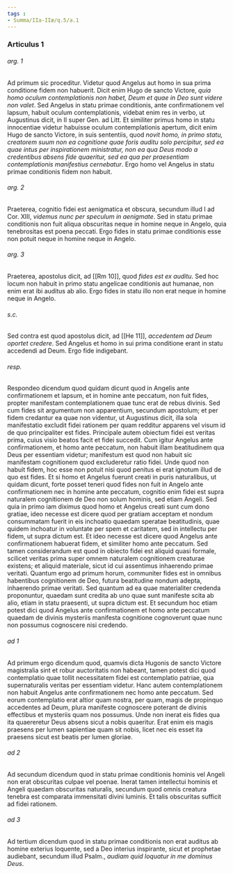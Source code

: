 ```yaml
---
tags : 
- Summa/IIa-IIæ/q.5/a.1
---
```


### Articulus 1

###### arg. 1
Ad primum sic proceditur. Videtur quod Angelus aut homo in sua prima conditione fidem non habuerit. Dicit enim Hugo de sancto Victore, *quia homo oculum contemplationis non habet, Deum et quae in Deo sunt videre non valet*. Sed Angelus in statu primae conditionis, ante confirmationem vel lapsum, habuit oculum contemplationis, videbat enim res in verbo, ut Augustinus dicit, in II super Gen. ad Litt. Et similiter primus homo in statu innocentiae videtur habuisse oculum contemplationis apertum, dicit enim Hugo de sancto Victore, in suis sententiis, quod *novit homo, in primo statu, creatorem suum non ea cognitione quae foris auditu solo percipitur, sed ea quae intus per inspirationem ministratur, non ea qua Deus modo a credentibus absens fide quaeritur, sed ea qua per praesentiam contemplationis manifestius cernebatur*. Ergo homo vel Angelus in statu primae conditionis fidem non habuit.

###### arg. 2
Praeterea, cognitio fidei est aenigmatica et obscura, secundum illud I ad Cor. XIII, *videmus nunc per speculum in aenigmate*. Sed in statu primae conditionis non fuit aliqua obscuritas neque in homine neque in Angelo, quia tenebrositas est poena peccati. Ergo fides in statu primae conditionis esse non potuit neque in homine neque in Angelo.

###### arg. 3
Praeterea, apostolus dicit, ad [[Rm 10]], quod *fides est ex auditu*. Sed hoc locum non habuit in primo statu angelicae conditionis aut humanae, non enim erat ibi auditus ab alio. Ergo fides in statu illo non erat neque in homine neque in Angelo.

###### s.c.
Sed contra est quod apostolus dicit, ad [[He 11]], *accedentem ad Deum oportet credere*. Sed Angelus et homo in sui prima conditione erant in statu accedendi ad Deum. Ergo fide indigebant.

###### resp.
Respondeo dicendum quod quidam dicunt quod in Angelis ante confirmationem et lapsum, et in homine ante peccatum, non fuit fides, propter manifestam contemplationem quae tunc erat de rebus divinis. Sed cum fides sit argumentum non apparentium, secundum apostolum; et per fidem credantur ea quae non videntur, ut Augustinus dicit, illa sola manifestatio excludit fidei rationem per quam redditur apparens vel visum id de quo principaliter est fides. Principale autem obiectum fidei est veritas prima, cuius visio beatos facit et fidei succedit. Cum igitur Angelus ante confirmationem, et homo ante peccatum, non habuit illam beatitudinem qua Deus per essentiam videtur; manifestum est quod non habuit sic manifestam cognitionem quod excluderetur ratio fidei. Unde quod non habuit fidem, hoc esse non potuit nisi quod penitus ei erat ignotum illud de quo est fides. Et si homo et Angelus fuerunt creati in puris naturalibus, ut quidam dicunt, forte posset teneri quod fides non fuit in Angelo ante confirmationem nec in homine ante peccatum, cognitio enim fidei est supra naturalem cognitionem de Deo non solum hominis, sed etiam Angeli. Sed quia in primo iam diximus quod homo et Angelus creati sunt cum dono gratiae, ideo necesse est dicere quod per gratiam acceptam et nondum consummatam fuerit in eis inchoatio quaedam speratae beatitudinis, quae quidem inchoatur in voluntate per spem et caritatem, sed in intellectu per fidem, ut supra dictum est. Et ideo necesse est dicere quod Angelus ante confirmationem habuerat fidem, et similiter homo ante peccatum. Sed tamen considerandum est quod in obiecto fidei est aliquid quasi formale, scilicet veritas prima super omnem naturalem cognitionem creaturae existens; et aliquid materiale, sicut id cui assentimus inhaerendo primae veritati. Quantum ergo ad primum horum, communiter fides est in omnibus habentibus cognitionem de Deo, futura beatitudine nondum adepta, inhaerendo primae veritati. Sed quantum ad ea quae materialiter credenda proponuntur, quaedam sunt credita ab uno quae sunt manifeste scita ab alio, etiam in statu praesenti, ut supra dictum est. Et secundum hoc etiam potest dici quod Angelus ante confirmationem et homo ante peccatum quaedam de divinis mysteriis manifesta cognitione cognoverunt quae nunc non possumus cognoscere nisi credendo.

###### ad 1
Ad primum ergo dicendum quod, quamvis dicta Hugonis de sancto Victore magistralia sint et robur auctoritatis non habeant, tamen potest dici quod contemplatio quae tollit necessitatem fidei est contemplatio patriae, qua supernaturalis veritas per essentiam videtur. Hanc autem contemplationem non habuit Angelus ante confirmationem nec homo ante peccatum. Sed eorum contemplatio erat altior quam nostra, per quam, magis de propinquo accedentes ad Deum, plura manifeste cognoscere poterant de divinis effectibus et mysteriis quam nos possumus. Unde non inerat eis fides qua ita quaereretur Deus absens sicut a nobis quaeritur. Erat enim eis magis praesens per lumen sapientiae quam sit nobis, licet nec eis esset ita praesens sicut est beatis per lumen gloriae.

###### ad 2
Ad secundum dicendum quod in statu primae conditionis hominis vel Angeli non erat obscuritas culpae vel poenae. Inerat tamen intellectui hominis et Angeli quaedam obscuritas naturalis, secundum quod omnis creatura tenebra est comparata immensitati divini luminis. Et talis obscuritas sufficit ad fidei rationem.

###### ad 3
Ad tertium dicendum quod in statu primae conditionis non erat auditus ab homine exterius loquente, sed a Deo interius inspirante, sicut et prophetae audiebant, secundum illud Psalm., *audiam quid loquatur in me dominus Deus*.

